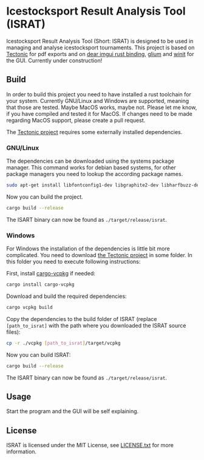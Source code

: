 # Icestocksport Result Analysis Tool (ISRAT)

Icestocksport Result Analysis Tool (Short: ISRAT) is designed to be used in managing and analyse icestocksport
tournaments.
This project is based on [Tectonic](https://github.com/tectonic-typesetting/tectonic) for pdf exports and on [dear imgui rust binding](https://github.com/imgui-rs/imgui-rs), [glium](https://github.com/glium/glium) and [winit](https://github.com/rust-windowing/winit) for the GUI.
Currently under construction!

## Build

In order to build this project you need to have installed a rust toolchain for your system. Currently GNU/Linux and Windows are supported, meaning that those are tested. Maybe MacOS works, maybe not. Please let me know, if you have compiled and tested it for MacOS. If changes need to be made regarding MacOS support, please create a pull request.

The [Tectonic project](https://github.com/tectonic-typesetting/tectonic) requires some externally installed dependencies.

### GNU/Linux

The dependencies can be downloaded using the systems package manager. This command works for debian based systems, for other package managers you need to lookup the according package names. 

```sh
sudo apt-get install libfontconfig1-dev libgraphite2-dev libharfbuzz-dev libicu-dev libssl-dev zlib1g-dev
```

Now you can build the project.

```sh
cargo build --release
```

The ISART binary can now be found as `./target/release/israt`.
### Windows
For Windows the installation of the dependencies is little bit more complicated.
You need to download [the Tectonic project](https://github.com/tectonic-typesetting/tectonic) in some folder. In this folder you need to execute following instructions:

First, install [cargo-vcpkg](https://crates.io/crates/cargo-vcpkg) if needed:
```sh
cargo install cargo-vcpkg
```

Download and build the required dependencies:
```sh
cargo vcpkg build
```

Copy the dependencies to the build folder of ISRAT (replace `[path_to_israt]` with the path where you downloaded the ISRAT source files):

```sh
cp -r ./vcpkg [path_to_israt]/target/vcpkg
```

Now you can build ISRAT:

```sh
cargo build --release
```

The ISART binary can now be found as `./target/release/israt`.

## Usage

Start the program and the GUI will be self explaining.

## License
ISRAT is licensed under the MIT License, see [LICENSE.txt](https://github.com/Explosiontime202/ISRAT/blob/master/LICENSE.txt) for more information.
